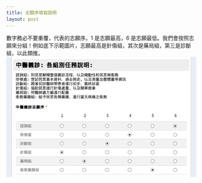 ```yaml
---
title: 志願序填寫說明
layout: post
---
```

數字務必不要重覆，代表的志願序。1 是志願最高，6 是志願最低。我們會按照志願來分組！例如底下示範圖片，志願最高是針傷組，其次是藥局組，第三是診斷組，以此類推。  
![示範圖片](/assets/zhiyuan.png)
